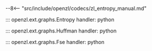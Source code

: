 --8<-- "src/include/openzl/codecs/zl_entropy_manual.md"

::: openzl.ext.graphs.Entropy
    handler: python

::: openzl.ext.graphs.Huffman
    handler: python

::: openzl.ext.graphs.Fse
    handler: python
